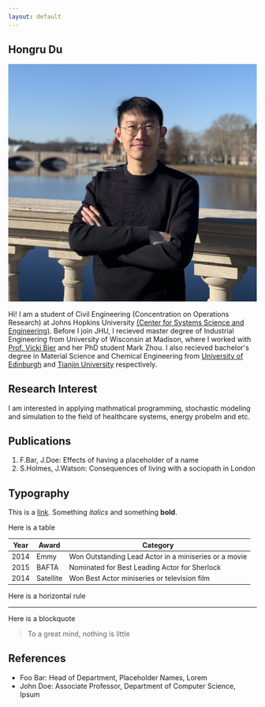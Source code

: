 ```yaml
---
layout: default
---
```


## Hongru Du

<img class="profile-picture" src="hdpicture.jpg">

Hi! I am a student of Civil Engineering (Concentration on Operations Research) at Johns Hopkins University [(Center for Systems Science and Engineering)](https://engineering.jhu.edu/civil/research/systems/). Before I join JHU, I recieved master degree of Industrial Engineering from University of Wisconsin at Madison, where I worked with [Prof. Vicki Bier](https://directory.engr.wisc.edu/ie/faculty/bier_vicki) and her PhD student Mark Zhou. I also recieved bachelor's degree in Material Science and Chemical Engineering from [University of Edinburgh](https://www.ed.ac.uk/) and [Tianjin University](http://www.tju.edu.cn/english/) respectively. 


## Research Interest

I am interested in applying mathmatical programming, stochastic modeling and simulation to the field of healthcare systems, energy probelm and etc. 

## Publications

1. F.Bar, J.Doe: Effects of having a placeholder of a name
2. S.Holmes, J.Watson: Consequences of living with a sociopath in London

## Typography

This is a [link](http://google.com). Something *italics* and something **bold**.

Here is a table

Year | Award | Category
-----|-------|--------
2014 | Emmy  | Won Outstanding Lead Actor in a miniseries or a movie
2015 | BAFTA | Nominated for Best Leading Actor for Sherlock
2014 | Satellite | Won Best Actor miniseries or television film

Here is a horizontal rule

---

Here is a blockquote

> To a great mind, nothing is little

## References

* Foo Bar: Head of Department, Placeholder Names, Lorem
* John Doe: Associate Professor, Department of Computer Science, Ipsum
